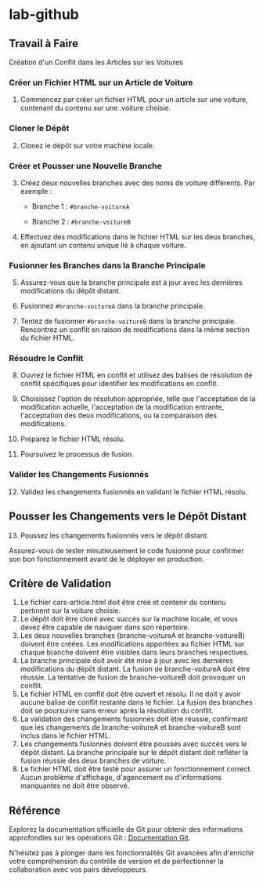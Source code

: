 
# lab-github

## Travail à Faire

Création d'un Conflit dans les Articles sur les Voitures

### Créer un Fichier HTML sur un Article de Voiture

1. Commencez par créer un fichier HTML pour un article sur une voiture, contenant du contenu sur une .voiture choisie.

### Cloner le Dépôt
2. Clonez le dépôt sur votre machine locale.

### Créer et Pousser une Nouvelle Branche
3. Créez deux nouvelles branches avec des noms de voiture différents. Par exemple :

    -  Branche 1 : `#branche-voitureA`

    -  Branche 2 : `#branche-voitureB`

4. Effectuez des modifications dans le fichier HTML sur les deux branches, en ajoutant un contenu unique lié à chaque voiture.

### Fusionner les Branches dans la Branche Principale

5. Assurez-vous que la branche principale est à jour avec les dernières modifications du dépôt distant.

6. Fusionnez `#branche-voitureA` dans la branche principale.

7. Tentez de fusionner `#branche-voitureB` dans la branche principale. Rencontrez un conflit en raison de modifications dans la même section du fichier HTML.

### Résoudre le Conflit
8. Ouvrez le fichier HTML en conflit et utilisez des balises de résolution de conflit spécifiques pour identifier les modifications en conflit.

9. Choisissez l'option de résolution appropriée, telle que l'acceptation de la modification actuelle, l'acceptation de la modification entrante, l'acceptation des deux modifications, ou la comparaison des modifications.

10. Préparez le fichier HTML résolu.

11. Poursuivez le processus de fusion.

### Valider les Changements Fusionnés

12. Validez les changements fusionnés en validant le fichier HTML résolu.

## Pousser les Changements vers le Dépôt Distant

13. Poussez les changements fusionnés vers le dépôt distant.

Assurez-vous de tester minutieusement le code fusionné pour confirmer son bon fonctionnement avant de le déployer en production.

## Critère de Validation

1. Le fichier cars-article.html doit être créé et contenir du contenu pertinent sur la voiture choisie.
2. Le dépôt doit être cloné avec succès sur la machine locale, et vous devez être capable de naviguer dans son répertoire.
3. Les deux nouvelles branches (branche-voitureA et branche-voitureB) doivent être créées. Les modifications apportées au fichier HTML sur chaque branche doivent être visibles dans leurs branches respectives.
4. La branche principale doit avoir été mise à jour avec les dernières modifications du dépôt distant. La fusion de branche-voitureA doit être réussie. La tentative de fusion de branche-voitureB doit provoquer un conflit.
5. Le fichier HTML en conflit doit être ouvert et résolu. Il ne doit y avoir aucune balise de conflit restante dans le fichier. La fusion des branches doit se poursuivre sans erreur après la résolution du conflit.
6. La validation des changements fusionnés doit être réussie, confirmant que les changements de branche-voitureA et branche-voitureB sont inclus dans le fichier HTML.
7. Les changements fusionnés doivent être poussés avec succès vers le dépôt distant. La branche principale sur le dépôt distant doit refléter la fusion réussie des deux branches de voiture.
8. Le fichier HTML doit être testé pour assurer un fonctionnement correct. Aucun problème d'affichage, d'agencement ou d'informations manquantes ne doit être observé. 

## Référence

Explorez la documentation officielle de Git pour obtenir des informations approfondies sur les opérations Git : [Documentation Git](https://git-scm.com/docs).

N'hésitez pas à plonger dans les fonctionnalités Git avancées afin d'enrichir votre compréhension du contrôle de version et de perfectionner la collaboration avec vos pairs développeurs.







